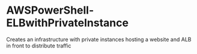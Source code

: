 # AWSPowerShell-ELBwithPrivateInstance
Creates an infrastructure with private instances hosting a website and ALB in front to distribute traffic
